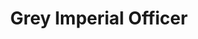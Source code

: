 ---
component_id: greyof
title: "Grey Imperial Officer"
authors: 
    - "Ales Ptacek"
date:
filename: "greyof.zip"
component_type: "wax"
heroImage: ./greyof_sprite.png
width: 52
height: 76
description: "A re-colored (grey) Imperial Officer."
---